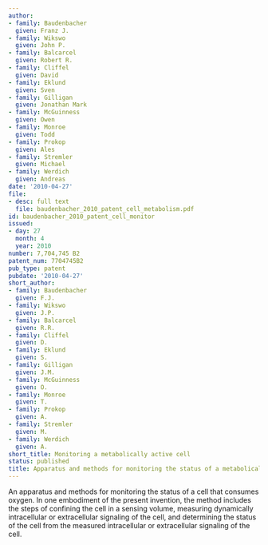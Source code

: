 ```yaml
---
author:
- family: Baudenbacher
  given: Franz J.
- family: Wikswo
  given: John P.
- family: Balcarcel
  given: Robert R.
- family: Cliffel
  given: David
- family: Eklund
  given: Sven
- family: Gilligan
  given: Jonathan Mark
- family: McGuinness
  given: Owen
- family: Monroe
  given: Todd
- family: Prokop
  given: Ales
- family: Stremler
  given: Michael
- family: Werdich
  given: Andreas
date: '2010-04-27'
file:
- desc: full text
  file: baudenbacher_2010_patent_cell_metabolism.pdf
id: baudenbacher_2010_patent_cell_monitor
issued:
- day: 27
  month: 4
  year: 2010
number: 7,704,745 B2
patent_num: 7704745B2
pub_type: patent
pubdate: '2010-04-27'
short_author:
- family: Baudenbacher
  given: F.J.
- family: Wikswo
  given: J.P.
- family: Balcarcel
  given: R.R.
- family: Cliffel
  given: D.
- family: Eklund
  given: S.
- family: Gilligan
  given: J.M.
- family: McGuinness
  given: O.
- family: Monroe
  given: T.
- family: Prokop
  given: A.
- family: Stremler
  given: M.
- family: Werdich
  given: A.
short_title: Monitoring a metabolically active cell
status: published
title: Apparatus and methods for monitoring the status of a metabolically active cell
---
```

An apparatus and methods for monitoring the status of a cell that consumes oxygen. In one embodiment of the present invention, the method includes the steps of confining the cell in a sensing volume, measuring dynamically intracellular or extracellular signaling of the cell, and determining the status of the cell from the measured intracellular or extracellular signaling of the cell.
